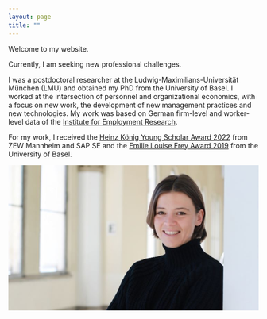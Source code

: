 ```yaml
---
layout: page
title: ""
---
```


Welcome to my website.

Currently, I am seeking new professional challenges. 

I was a postdoctoral researcher at the Ludwig-Maximilians-Universität München (LMU) and obtained my PhD from the University of Basel. I worked at the intersection of personnel and organizational economics, with a focus on new work, the development of new management practices and new technologies. My work was based on German firm-level and worker-level data of the [Institute for Employment Research](https://www.iab.de/).

For my work, I received the [Heinz König Young Scholar Award 2022](https://www.zew.de/en/press/latest-press-releases/zew-honours-young-researcher-from-the-university-of-basel) from ZEW Mannheim and SAP SE and the [Emilie Louise Frey Award 2019](https://wwz.unibas.ch/en/faculty/awards-and-distinctions/emilie-louise-frey-preis/) from the University of Basel.

![Elisa Gerten](/ElisaGertenLMUc.jpg)
